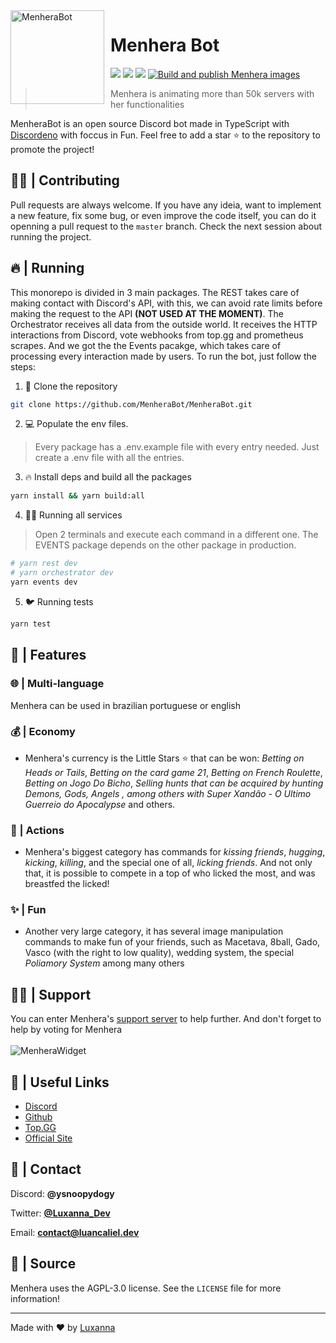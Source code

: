 <img width="150" height="150" align="left" style="float: left; margin: 0 10px 0 0;" alt="MenheraBot" src="https://i.imgur.com/jjgBki0.png">

# Menhera Bot

[![](https://top.gg/api/widget/owner/708014856711962654.svg)](https://top.gg/bot/708014856711962654)
[![](https://top.gg/api/widget/servers/708014856711962654.svg)](https://discord.gg/fZMdQbA)
[![](https://top.gg/api/widget/upvotes/708014856711962654.svg)](https://top.gg/bot/708014856711962654/vote)
[![Build and publish Menhera images](https://github.com/MenheraBot/MenheraBot/actions/workflows/deploy.yml/badge.svg?branch=production)](https://github.com/MenheraBot/MenheraBot/actions/workflows/deploy.yml)

> Menhera is animating more than 50k servers with her functionalities

MenheraBot is an open source Discord bot made in TypeScript with [Discordeno](https://discordeno.mod.land/) with foccus in Fun.
Feel free to add a star ⭐ to the repository to promote the project!

## 👨‍💻 | Contributing

Pull requests are always welcome. If you have any ideia, want to implement a new feature, fix some bug, or even improve the code itself, you can do it openning a pull request to the `master` branch. Check the next session about running the project.

## 🔥 | Running

This monorepo is divided in 3 main packages. The REST takes care of making contact with Discord's API, with this, we can avoid rate limits before making the request to the API **(NOT USED AT THE MOMENT)**. The Orchestrator receives all data from the outside world. It receives the HTTP interactions from Discord, vote webhooks from top.gg and prometheus scrapes. And we got the the Events pacakge, which takes care of processing every interaction made by users. To run the bot, just follow the steps:

1. 🧹 Clone the repository

```bash
git clone https://github.com/MenheraBot/MenheraBot.git
```

2. 💻 Populate the env files. 
> Every package has a .env.example file with every entry needed. Just create a .env file with all the entries.

3. 🔥 Install deps and build all the packages

```bash
yarn install && yarn build:all
```

4. 🏃‍♂️ Running all services

> Open 2 terminals and execute each command in a different one. The EVENTS package depends on the other package in production.

```bash
# yarn rest dev
# yarn orchestrator dev
yarn events dev
```

5. 🐦 Running tests

```bash
yarn test
```

## 🎇 | Features

### 🌐 | Multi-language

Menhera can be used in brazilian portuguese or english

### 💰 | Economy

- Menhera's currency is the Little Stars ⭐️ that can be won: _Betting on Heads or Tails_, _Betting on the card game 21_, _Betting on French Roulette_, _Betting on Jogo Do Bicho_, _Selling hunts that can be acquired by hunting Demons, Gods, Angels , among others with Super Xandão - O Ultimo Guerreio do Apocalypse_ and others.

### 🥰 | Actions

- Menhera's biggest category has commands for _kissing friends_, _hugging_, _kicking_, _killing_, and the special one of all, _licking friends_. And not only that, it is possible to compete in a top of who licked the most, and was breastfed the licked!

### ✨ | Fun

- Another very large category, it has several image manipulation commands to make fun of your friends, such as Macetava, 8ball, Gado, Vasco (with the right to low quality), wedding system, the special _Poliamory System_ among many others

## 🙋‍♀️ | Support

You can enter Menhera's [support server](https://discord.gg/fZMdQbA) to help further. And don't forget to help by voting for Menhera
<br></br>
![MenheraWidget](https://top.gg/api/widget/708014856711962654.svg?usernamecolor=FFFFFF&topcolor=000000)

## 📑 | Useful Links

- [Discord](https://discord.gg/fZMdQbA)
- [Github](https://github.com/ySnoopyDogy/MenheraBot)
- [Top.GG](https://top.gg/bot/708014856711962654)
- [Official Site](https://menherabot.xyz)

## 📧 | Contact

Discord: **@ysnoopydogy**

Twitter: **[@Luxanna_Dev](https://twitter.com/Luxanna_Dev)**

Email: **[contact@luancaliel.dev](mailto:contact@luancaliel.dev)**


## 📜 | Source

Menhera uses the AGPL-3.0 license. See the `LICENSE` file for more information!

---

Made with ❤️ by [Luxanna](https://github.com/ySnoopyDogy)
